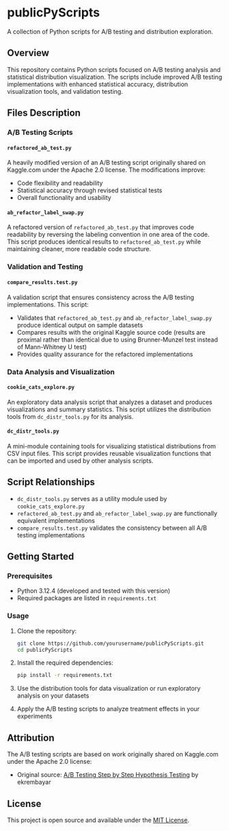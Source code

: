 # publicPyScripts

A collection of Python scripts for A/B testing and distribution exploration.

## Overview

This repository contains Python scripts focused on A/B testing analysis and statistical distribution visualization. The scripts include improved A/B testing implementations with enhanced statistical accuracy, distribution visualization tools, and validation testing.

## Files Description

### A/B Testing Scripts

#### `refactored_ab_test.py`
A heavily modified version of an A/B testing script originally shared on Kaggle.com under the Apache 2.0 license. The modifications improve:
- Code flexibility and readability
- Statistical accuracy through revised statistical tests
- Overall functionality and usability

#### `ab_refactor_label_swap.py`
A refactored version of `refactored_ab_test.py` that improves code readability by reversing the labeling convention in one area of the code. This script produces identical results to `refactored_ab_test.py` while maintaining cleaner, more readable code structure.

### Validation and Testing

#### `compare_results.test.py`
A validation script that ensures consistency across the A/B testing implementations. This script:
- Validates that `refactored_ab_test.py` and `ab_refactor_label_swap.py` produce identical output on sample datasets
- Compares results with the original Kaggle source code (results are proximal rather than identical due to using Brunner-Munzel test instead of Mann-Whitney U test)
- Provides quality assurance for the refactored implementations

### Data Analysis and Visualization

#### `cookie_cats_explore.py`
An exploratory data analysis script that analyzes a dataset and produces visualizations and summary statistics. This script utilizes the distribution tools from `dc_distr_tools.py` for its analysis.

#### `dc_distr_tools.py`
A mini-module containing tools for visualizing statistical distributions from CSV input files. This script provides reusable visualization functions that can be imported and used by other analysis scripts.

## Script Relationships

- `dc_distr_tools.py` serves as a utility module used by `cookie_cats_explore.py`
- `refactored_ab_test.py` and `ab_refactor_label_swap.py` are functionally equivalent implementations
- `compare_results.test.py` validates the consistency between all A/B testing implementations

## Getting Started

### Prerequisites
- Python 3.12.4 (developed and tested with this version)
- Required packages are listed in `requirements.txt`

### Usage
1. Clone the repository:
   ```bash
   git clone https://github.com/yourusername/publicPyScripts.git
   cd publicPyScripts
   ```

2. Install the required dependencies:
   ```bash
   pip install -r requirements.txt
   ```

3. Use the distribution tools for data visualization or run exploratory analysis on your datasets
4. Apply the A/B testing scripts to analyze treatment effects in your experiments

## Attribution

The A/B testing scripts are based on work originally shared on Kaggle.com under the Apache 2.0 license:
- Original source: [A/B Testing Step by Step Hypothesis Testing](https://www.kaggle.com/code/ekrembayar/a-b-testing-step-by-step-hypothesis-testing?scriptVersionId=81179299&cellId=33) by ekrembayar

## License

This project is open source and available under the [MIT License](LICENSE).